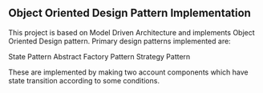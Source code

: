 ## Object Oriented Design Pattern Implementation 

This project is based on Model Driven Architecture and implements Object Oriented Design pattern.
Primary design patterns implemented are:

 State Pattern
 Abstract Factory Pattern
 Strategy Pattern

These are implemented by making two account components which have state transition according to some conditions.
